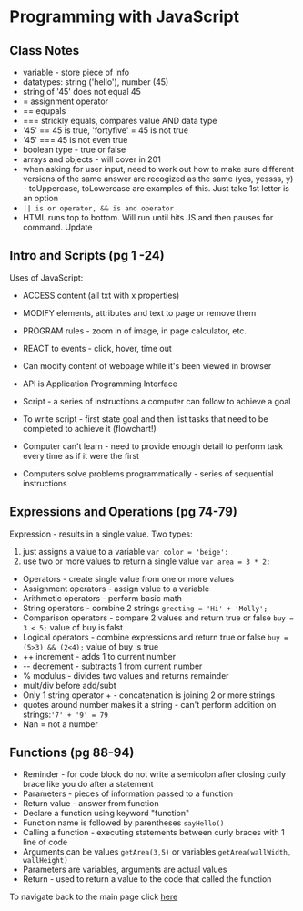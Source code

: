 # Programming with JavaScript

## Class Notes

- variable - store piece of info
- datatypes: string ('hello'), number (45)
- string of '45' does not equal 45
- = assignment operator
- == equpals
- === strickly equals, compares value AND data type
- '45' == 45 is true, 'fortyfive' = 45 is not true
- '45' === 45 is not even true
- boolean type - true or false
- arrays and objects - will cover in 201
- when asking for user input, need to work out how to make sure different versions of the same answer are recogized as the same (yes, yessss, y) - toUppercase, toLowercase are examples of this. Just take 1st letter is an option
- `|| is or operator, && is and operator`
- HTML runs top to bottom. Will run until hits JS and then pauses for
command. Update

## Intro and Scripts (pg 1 -24)

Uses of JavaScript:

- ACCESS content (all txt with x properties)
- MODIFY elements, attributes and text to page or remove them
- PROGRAM rules - zoom in of image, in page calculator, etc.
- REACT to events - click, hover, time out

- Can modify content of webpage while it's been viewed in browser
- API is Application Programming Interface
- Script - a series of instructions a computer can follow to achieve a goal
- To write script - first state goal and then list tasks that need to be completed to achieve it (flowchart!)
- Computer can't learn - need to provide enough detail to perform task every time as if it were the first
- Computers solve problems programmatically - series of sequential instructions

## Expressions and Operations (pg 74-79)

Expression - results in a single value. Two types:

1. just assigns a value to a variable `var color = 'beige':`
2. use two or more values to return a single value `var area = 3 * 2:`

- Operators - create single value from one or more values
- Assignment operators - assign value to a variable
- Arithmetic operators - perform basic math
- String operators - combine 2 strings `greeting = 'Hi' + 'Molly';`
- Comparison operators - compare 2 values and return true or false `buy = 3 < 5;` value of buy is falst
- Logical operators - combine expressions and return true or false `buy = (5>3) && (2<4);` value of buy is true
- ++ increment - adds 1 to current number
- -- decrement - subtracts 1 from current number
- % modulus - divides two values and returns remainder
- mult/div before add/subt
- Only 1 string operator + - concatenation is joining 2 or more strings
- quotes around number makes it a string - can't perform addition on strings:`'7' + '9' = 79`
- Nan = not a number

## Functions (pg 88-94)

- Reminder - for code block do not write a semicolon after closing curly brace like you do after a statement
- Parameters - pieces of information passed to a function
- Return value - answer from function
- Declare a function using keyword "function"
- Function name is followed by parentheses `sayHello()`
- Calling a function - executing statements between curly braces with 1 line of code
- Arguments can be values `getArea(3,5)` or variables `getArea(wallWidth, wallHeight)`
- Parameters are variables, arguments are actual values
- Return - used to return a value to the code that called the function

To navigate back to the main page click [here](https://hmay1415.github.io/reading-notes/)
